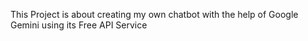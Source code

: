 This Project is about creating my own chatbot with the help of Google Gemini using its Free API Service
